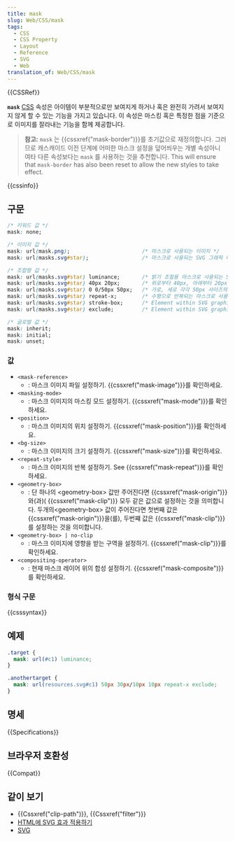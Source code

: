 ```yaml
---
title: mask
slug: Web/CSS/mask
tags:
  - CSS
  - CSS Property
  - Layout
  - Reference
  - SVG
  - Web
translation_of: Web/CSS/mask
---
```


{{CSSRef}}

**`mask`** [CSS](/ko/docs/Web/CSS) 속성은 아이템이 부분적으로만 보여지게 하거나 혹은 완전히 가려서 보여지지 않게 할 수 있는 기능을 가지고 있습니다. 이 속성은 마스킹 혹은 특정한 점을 기준으로 이미지를 잘라내는 기능을 함께 제공합니다.

> **참고:** `mask` 는 {{cssxref("mask-border")}}를 초기값으로 재정의합니다. 그러므로 캐스캐이드 이전 단계에 어떠한 마스크 설정을 덮어씌우는 개별 속성아니 여타 다른 속성보다는 `mask` 를 사용하는 것을 추천합니다. This will ensure that `mask-border` has also been reset to allow the new styles to take effect.

{{cssinfo}}

## 구문

```css
/* 키워드 값 */
mask: none;

/* 이미지 값 */
mask: url(mask.png);                       /* 마스크로 사용되는 이미지 */
mask: url(masks.svg#star);                 /* 마스크로 사용되는 SVG 그래픽 내 요소 */

/* 조합형 값 */
mask: url(masks.svg#star) luminance;       /* 밝기 조절용 마스크로 사용되는 SVG 그래픽 내 요소 */
mask: url(masks.svg#star) 40px 20px;       /* 위로부터 40px, 아래부터 20px에 위치하는 마스크로 사용되는 SVG 그래픽 내 요소 */
mask: url(masks.svg#star) 0 0/50px 50px;   /* 가로, 세로 각각 50px 사이즈의 마스크로 사용되는 SVG 그래픽 내 요소 */
mask: url(masks.svg#star) repeat-x;        /* 수평으로 반복되는 마스크로 사용되는 SVG 그래픽 내 요소 */
mask: url(masks.svg#star) stroke-box;      /* Element within SVG graphic used as mask extending to the box enclosed by the stroke */
mask: url(masks.svg#star) exclude;         /* Element within SVG graphic used as mask and combined with background using non-overlapping parts */

/* 글로벌 값 */
mask: inherit;
mask: initial;
mask: unset;
```

### 값

- `<mask-reference>`
  - : 마스크 이미지 파일 설정하기. {{cssxref("mask-image")}}를 확인하세요.
- `<masking-mode>`
  - : 마스크 이미지의 마스킹 모드 설정하기. {{cssxref("mask-mode")}}를 확인하세요.
- `<position>`
  - : 마스크 이미지의 위치 설정하기. {{cssxref("mask-position")}}를 확인하세요.
- `<bg-size>`
  - : 마스크 이미지의 크기 설정하기. {{cssxref("mask-size")}}를 확인하세요.
- `<repeat-style>`
  - : 마스크 이미지의 반복 설정하기. See {{cssxref("mask-repeat")}}를 확인하세요.
- `<geometry-box>`
  - : 단 하나의 \<geometry-box> 값만 주어진다면 {{cssxref("mask-origin")}}와(과)( {{cssxref("mask-clip")}} 모두 같은 값으로 설정하는 것을 의미합니다. 두개의\<geometry-box> 값이 주어진다면 첫번째 값은 {{cssxref("mask-origin")}}을(를), 두번쨰 값은 {{cssxref("mask-clip")}}를 설정하는 것을 의미합니다.
- `<geometry-box> | no-clip`
  - : 마스크 이미지에 영향을 받는 구역을 설정하기. {{cssxref("mask-clip")}}를 확인하세요.
- `<compositing-operator>`
  - : 현재 마스크 레이어 위의 합성 설정하기. {{cssxref("mask-composite")}}를 확인하세요.

### 형식 구문

{{csssyntax}}

## 예제

```css
.target {
  mask: url(#c1) luminance;
}

.anothertarget {
  mask: url(resources.svg#c1) 50px 30px/10px 10px repeat-x exclude;
}
```

## 명세

{{Specifications}}

## 브라우저 호환성

{{Compat}}

## 같이 보기

- {{Cssxref("clip-path")}}, {{Cssxref("filter")}}
- [HTML에 SVG 효과 적용하기](/ko/docs/Applying_SVG_effects_to_HTML_content)
- [SVG](/ko/docs/SVG)
